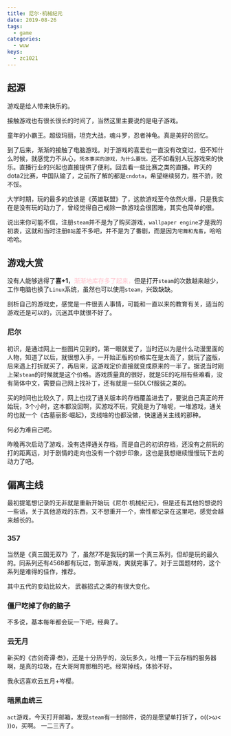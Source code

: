 ```yaml
---
title: 尼尔·机械纪元
date: 2019-08-26
tags:
  - game
categories:
  - wuw
keys:
  - zc1021
---
```


## 起源

游戏是给人带来快乐的。

接触游戏也有很长很长的时间了，当然这里主要说的是电子游戏。

童年的小霸王。超级玛丽，坦克大战，魂斗罗，忍者神龟。真是美好的回忆。

到了后来，渐渐的接触了电脑游戏。对于游戏的喜爱也一直没有改变过，但不知什么时候，就感觉力不从心，`凭本事买的游戏，为什么要玩。`还不如看别人玩游戏来的快乐。直播行业的兴起也直接提供了便利。回去看一些比赛之类的直播。昨天的dota2比赛，中国队输了，之前所了解的都是`cndota`，希望继续努力，胜不骄，败不馁。

大学时期，玩的最多的应该是《英雄联盟》了，这款游戏至今依然火爆，只是我实在是没有玩的动力了，曾经觉得自己戒除一款游戏会很困难，其实也简单的很。

说出来你可能不信，注册`steam`并不是为了购买游戏，`wallpaper engine`才是我的初衷，这就和当时注册`B站`差不多吧，并不是为了番剧，而是因为`宅舞和鬼畜`，哈哈哈哈。

## 游戏大赏

没有人能够逃得了**喜+1**，<font color=pink>渐渐地库存多了起来，</font>但是打开`steam`的次数越来越少，工作电脑也换了`Linux`系统，虽然也可以使用`steam`，兴致缺缺。

剖析自己的游戏史，感觉是一件很丢人事情，可能和一直以来的教育有关，适当的游戏还是可以的，沉迷其中就很不好了。

### 尼尔

初识，是通过网上一些图片见到的，第一眼就爱了，当时还以为是什么动漫里面的人物，知道了以后，就很想入手，一开始正版的价格实在是太高了，就玩了盗版，后来遇上打折就买了，再后来，这游戏定价直接就变成原来的一半了。据说当时刚上架`steam`的时候就是这个价格。游戏质量真的很好，就是SE的吃相有些难看，没有简体中文，需要自己网上找补丁，还有就是一些DLCf服装之类的。

买的时间也比较久了，网上也找了通关版本的存档覆盖进去了，要说自己真正的开始玩，3个小时，这本都没回啊，买游戏不玩，究竟是为了啥呢，一堆游戏，通关的也就一个《古墓丽影·崛起》，支线啥的也都没做，快速通关主线的那种。

何必为难自己呢。

昨晚再次启动了游戏，没有选择通关存档，而是自己的初识存档，还没有之前玩的打的距离远，对于剧情的走向也没有一个初步印象，这也是我想继续慢慢玩下去的动力了吧。

## 偏离主线

最初提笔想记录的无非就是重新开始玩《尼尔·机械纪元》，但是还有其他的想说的一些话，关于其他游戏的东西，又不想重开一个，索性都记录在这里吧，感觉会越来越长的。

### 357

当然是《真三国无双7》了，虽然7不是我玩的第一个真三系列，但却是玩的最久的。同系列还有4568都有玩过，割草游戏，爽就完事了。对于三国题材的，这个系列是难得的佳作，推荐。

其中五代的变动比较大， 武器招式之类的有很大变化。

### 僵尸吃掉了你的脑子

不多说，基本每年都会玩一下吧，经典了。

### 云无月

新买的《古剑奇谭·叁》，还是十分热乎的，没玩多久，吐槽一下云存档的服务器啊，是真的垃圾，在大哥阿育那租的吧。经常掉线，体验不好。

我永远喜欢云五月+岑樱。

### 暗黑血统三

`act`游戏，今天打开邮箱，发现`steam`有一封邮件，说的是愿望单打折了，o((>ω< ))o，买啊。
一二三齐了。
